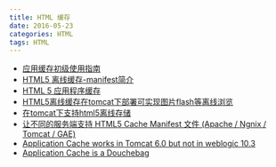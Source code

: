 ```yaml
---
title: HTML 缓存
date: 2016-05-23
categories: HTML
tags: HTML
---
```


- [应用缓存初级使用指南](http://www.html5rocks.com/zh/tutorials/appcache/beginner/)
- [HTML5 离线缓存-manifest简介](http://yanhaijing.com/html/2014/12/28/html5-manifest/)
- [HTML 5 应用程序缓存](http://www.w3school.com.cn/html5/html_5_app_cache.asp)
- [HTML5离线缓存在tomcat下部署可实现图片flash等离线浏览](http://www.lai18.com/content/400680.html)
- [在tomcat下支持html5离线存储](http://blog.csdn.net/u011100687/article/details/48768069)
- [让不同的服务端支持 HTML5 Cache Manifest 文件 (Apache / Ngnix / Tomcat / GAE)
](http://lingyi.red/2016/02/29/make-server-support-htmlt5-cache-manifest/)
- [Application Cache works in Tomcat 6.0 but not in weblogic 10.3](http://stackoverflow.com/questions/13321323/application-cache-works-in-tomcat-6-0-but-not-in-weblogic-10-3)
- [Application Cache is a Douchebag](http://alistapart.com/article/application-cache-is-a-douchebag)
